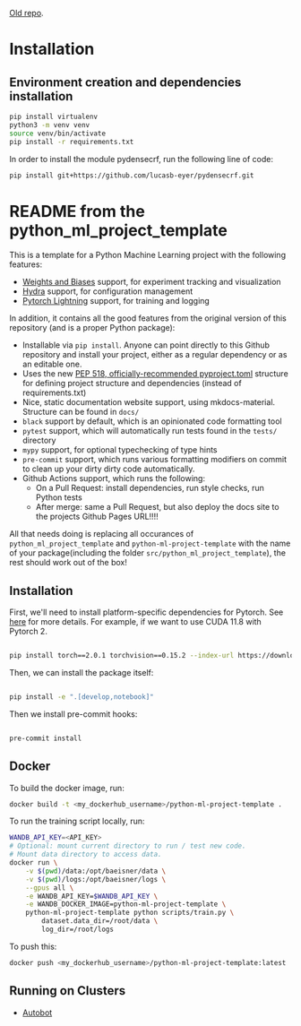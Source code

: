 [Old repo](https://github.com/jacintosuner/old-robot-grasp). 

# Installation
## Environment creation and dependencies installation
```bash
pip install virtualenv
python3 -m venv venv
source venv/bin/activate
pip install -r requirements.txt
```

In order to install the module pydensecrf, run the following line of code:
```bash
pip install git+https://github.com/lucasb-eyer/pydensecrf.git
```


# README from the python_ml_project_template

This is a template for a Python Machine Learning project with the following features:

* [Weights and Biases](wandb.ai) support, for experiment tracking and visualization
* [Hydra](https://hydra.cc/) support, for configuration management
* [Pytorch Lightning](https://www.pytorchlightning.ai/) support, for training and logging

In addition, it contains all the good features from the original version of this repository (and is a proper Python package):

* Installable via `pip install`. Anyone can point directly to this Github repository and install your project, either as a regular dependency or as an editable one.
* Uses the new [PEP 518, officially-recommended pyproject.toml](https://pip.pypa.io/en/stable/reference/build-system/pyproject-toml/) structure for defining project structure and dependencies (instead of requirements.txt)
* Nice, static documentation website support, using mkdocs-material. Structure can be found in `docs/`
* `black` support by default, which is an opinionated code formatting tool
* `pytest` support, which will automatically run tests found in the `tests/` directory
* `mypy` support, for optional typechecking of type hints
* `pre-commit` support, which runs various formatting modifiers on commit to clean up your dirty dirty code automatically.
* Github Actions support, which runs the following:
    * On a Pull Request: install dependencies, run style checks, run Python tests
    * After merge: same a Pull Request, but also deploy the docs site to the projects Github Pages URL!!!!

All that needs doing is replacing all occurances of `python_ml_project_template` and `python-ml-project-template` with the name of your package(including the folder `src/python_ml_project_template`), the rest should work out of the box!

## Installation

First, we'll need to install platform-specific dependencies for Pytorch. See [here](https://pytorch.org/get-started/locally/) for more details. For example, if we want to use CUDA 11.8 with Pytorch 2.

```bash

pip install torch==2.0.1 torchvision==0.15.2 --index-url https://download.pytorch.org/whl/cu118/

```

Then, we can install the package itself:

```bash

pip install -e ".[develop,notebook]"

```

Then we install pre-commit hooks:

```bash

pre-commit install

```

## Docker

To build the docker image, run:

```bash
docker build -t <my_dockerhub_username>/python-ml-project-template .
```

To run the training script locally, run:

```bash
WANDB_API_KEY=<API_KEY>
# Optional: mount current directory to run / test new code.
# Mount data directory to access data.
docker run \
    -v $(pwd)/data:/opt/baeisner/data \
    -v $(pwd)/logs:/opt/baeisner/logs \
    --gpus all \
    -e WANDB_API_KEY=$WANDB_API_KEY \
    -e WANDB_DOCKER_IMAGE=python-ml-project-template \
    python-ml-project-template python scripts/train.py \
        dataset.data_dir=/root/data \
        log_dir=/root/logs
```

To push this:

```bash
docker push <my_dockerhub_username>/python-ml-project-template:latest
```

## Running on Clusters

* [Autobot](autobot.md)
